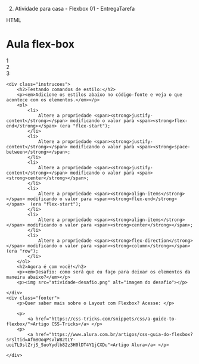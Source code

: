 2. Atividade para casa - Flexbox 01 - EntregaTarefa

HTML

<!DOCTYPE html>
<html lang="en">
<head>
    <meta charset="UTF-8">
    <meta http-equiv="X-UA-Compatible" content="IE=edge">
    <meta name="viewport" content="width=device-width, initial-scale=1.0">
    <title>Aula CSS - 2</title>
    <link rel="stylesheet" href="style.css">
</head>
<body>
    <h1>Aula flex-box</h1>
    <div class="caixa pai">
        <div class="caixa filho cor1">1</div>
        <div class="caixa filho cor2">2</div>
        <div class="caixa filho cor3">3</div>
    </div>

    <div class="instrucoes">
        <h2>Testando comandos de estilo:</h2>
        <p><em>Adicione os estilos abaixo no código-fonte e veja o que acontece com os elementos.</em></p>
        <ol>
            <li>
                Altere a propriedade <span><strong>justify-content</strong></span> modificando o valor para <span><strong>flex-end</strong></span> (era "flex-start");
            </li>
            <li>
                Altere a propriedade <span><strong>justify-content</strong></span> modificando o valor para <span><strong>space-between</strong></span>;
            </li>
            <li>
                Altere a propriedade <span><strong>justify-content</strong></span> modificando o valor para <span><strong>center</strong></span>;
            </li>
            <li>
                Altere a propriedade <span><strong>align-items</strong></span> modificando o valor para <span><strong>flex-end</strong></span>  (era "flex-start");
            </li>
            <li>
                Altere a propriedade <span><strong>align-items</strong></span> modificando o valor para <span><strong>center</strong></span>;
            </li>
            <li>
                Altere a propriedade <span><strong>flex-direction</strong></span> modificando o valor para <span><strong>column</strong></span> (era "row");
            </li>
        </ol>
        <h2>Agora é com você!</h2>
        <p><em>Desafio: como será que eu faço para deixar os elementos da maneira abaixo?</em></p>
        <p><img src="atividade-desafio.png" alt="imagem do desafio"></p>
        
    </div>
    <div class="footer">
        <p>Quer saber mais sobre o Layout com Flexbox? Acesse: </p>

        <p>
            <a href="https://css-tricks.com/snippets/css/a-guide-to-flexbox/">Artigo CSS-Tricks</a> </p>
        <p>
            <a href="https://www.alura.com.br/artigos/css-guia-do-flexbox?srsltid=AfmBOoqPsvlW82tLY-uoiTL9slZrjS_SuoYydlb82z3H0lDT4Y1jCXDu">Artigo Alura</a> </p>

    </div>
</body>
</html>

